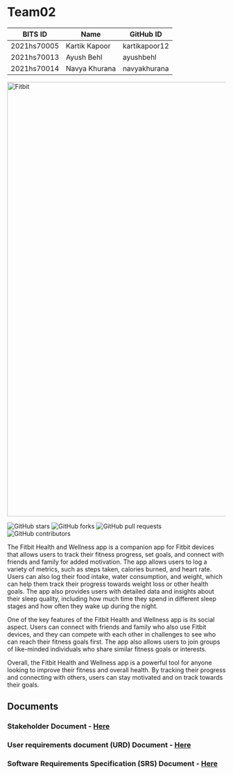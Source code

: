 # Team02
BITS ID     | Name          | GitHub ID
----------  | -----         | --------
2021hs70005 | Kartik Kapoor | kartikapoor12
2021hs70013 | Ayush Behl    | ayushbehl
2021hs70014 | Navya Khurana | navyakhurana

<img width="1000" alt="Fitbit" src="https://user-images.githubusercontent.com/64686397/235408033-e30a6f50-9d36-46e8-8853-345c90e18c2f.png">


![GitHub stars](https://img.shields.io/github/stars/SWENGG4Y2023/SWENGG4Y2023Team02)  ![GitHub forks](https://img.shields.io/github/forks/SWENGG4Y2023/SWENGG4Y2023Team02)  ![GitHub pull requests](https://img.shields.io/github/issues-pr/SWENGG4Y2023/SWENGG4Y2023Team02) ![GitHub contributors](https://img.shields.io/github/contributors/SWENGG4Y2023/SWENGG4Y2023Team02)

The Fitbit Health and Wellness app is a companion app for Fitbit devices that allows users to track their fitness progress, set goals, and connect with friends and family for added motivation. The app allows users to log a variety of metrics, such as steps taken, calories burned, and heart rate. Users can also log their food intake, water consumption, and weight, which can help them track their progress towards weight loss or other health goals. The app also provides users with detailed data and insights about their sleep quality, including how much time they spend in different sleep stages and how often they wake up during the night.

One of the key features of the Fitbit Health and Wellness app is its social aspect. Users can connect with friends and family who also use Fitbit devices, and they can compete with each other in challenges to see who can reach their fitness goals first. The app also allows users to join groups of like-minded individuals who share similar fitness goals or interests.

Overall, the Fitbit Health and Wellness app is a powerful tool for anyone looking to improve their fitness and overall health. By tracking their progress and connecting with others, users can stay motivated and on track towards their goals.

## Documents
### Stakeholder Document - [Here](https://github.com/SWENGG4Y2023/SWENGG4Y2023Team02/blob/main/Assignment01/Stakeholder.md)
### User requirements document (URD) Document - [Here](https://github.com/SWENGG4Y2023/SWENGG4Y2023Team02/blob/main/Assignment01/URD.md)
### Software Requirements Specification (SRS) Document  - [Here](https://github.com/SWENGG4Y2023/SWENGG4Y2023Team02/blob/main/Assignment01/SRS.md)
